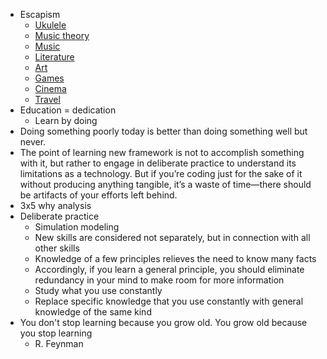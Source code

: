 * Escapism
  * [Ukulele](/2024/07/12/ukulele.html)
  * [Music theory](/2024/11/05/music-theory.html)
  * [Music](/2024/07/02/music.html)
  * [Literature](/2024/06/30/literature.html)
  * [Art](/2024/07/03/art.html)
  * [Games](/2024/01/01/games.html)
  * [Cinema](/2024/01/05/cinema.html)
  * [Travel](/2024/01/03/countries.html)
* Education = dedication
  * Learn by doing
* Doing something poorly today is better than doing something well but never.
* The point of learning new framework  is not to accomplish something with it, but rather to engage in deliberate practice to understand its limitations as a technology. But if you’re coding just for the sake of it without producing anything tangible, it’s a waste of time—there should be artifacts of your efforts left behind.
* 3x5 why analysis
* Deliberate practice
  * Simulation modeling
  * New skills are considered not separately, but in connection with all other skills
  * Knowledge of a few principles relieves the need to know many facts
  * Accordingly, if you learn a general principle, you should eliminate redundancy in your mind to make room for more information
  * Study what you use constantly
  * Replace specific knowledge that you use constantly with general knowledge of the same kind
* You don't stop learning
  because you grow old.
  You grow old
  because you stop learning
  - R. Feynman
